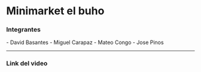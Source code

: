 <h1>Minimarket el buho</h1>
<h3>Integrantes</h3>
- David Basantes
- Miguel Carapaz
- Mateo Congo
- Jose Pinos

<hr>
<h3>Link del video</h3>
